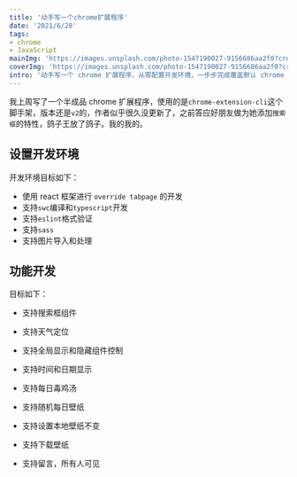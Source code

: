 ```yaml
---
title: '动手写一个chrome扩展程序'
date: '2021/6/28'
tags:
- chrome
- JavaScript
mainImg: 'https://images.unsplash.com/photo-1547190027-9156686aa2f0?crop=entropy&cs=tinysrgb&fit=max&fm=jpg&ixid=MnwxNjUyNjZ8MHwxfHJhbmRvbXx8fHx8fHx8fDE2MjQ4ODg5NDQ&ixlib=rb-1.2.1&q=80&w=1080'
coverImg: 'https://images.unsplash.com/photo-1547190027-9156686aa2f0?crop=entropy&cs=tinysrgb&fit=max&fm=jpg&ixid=MnwxNjUyNjZ8MHwxfHJhbmRvbXx8fHx8fHx8fDE2MjQ4ODg5NDQ&ixlib=rb-1.2.1&q=80&w=400'
intro: '动手写一个 chrome 扩展程序，从零配置开发环境，一步步完成覆盖默认 chrome 标签页的扩展程序 yoyo'
---
```


我上周写了一个半成品 chrome 扩展程序，使用的是`chrome-extension-cli`这个脚手架，版本还是`v2`的，作者似乎很久没更新了，之前答应好朋友做为她添加`搜索框`的特性，鸽子王放了鸽子。我的我的。

## 设置开发环境

开发环境目标如下：

- 使用 react 框架进行 `override tabpage` 的开发
- 支持`swc`编译和`typescript`开发
- 支持`eslint`格式验证
- 支持`sass`
- 支持图片导入和处理



## 功能开发

目标如下：

- 支持搜索框组件

- 支持天气定位
- 支持全局显示和隐藏组件控制
- 支持时间和日期显示
- 支持每日毒鸡汤
- 支持随机每日壁纸
- 支持设置本地壁纸不变
- 支持下载壁纸
- 支持留言，所有人可见
